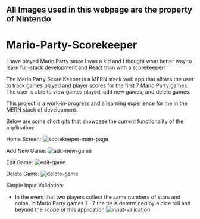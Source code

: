 ## All Images used in this webpage are the property of Nintendo
# Mario-Party-Scorekeeper

I have played Mario Party since I was a kid and I thought what better way to learn full-stack development and React than with a scorekeeper! 

The Mario Party Score Keeper is a MERN stack web app that allows the user to track games played and player scores for the first 7 Mario Party games. 
The user is able to view games played, add new games, and delete games.

This project is a work-in-progress and a learning experience for me in the MERN stack of development. 

Below are some short gifs that showcase the current functionality of the application:

Home Screen: 
![scorekeeper-main-page](https://user-images.githubusercontent.com/26418249/106404119-a4f10000-63ff-11eb-8484-8237569b3a4d.gif)

Add New Game:
![add-new-game](https://user-images.githubusercontent.com/26418249/107124636-1226ea00-6873-11eb-8e0d-8dbef1123c21.gif)

Edit Game: 
![edit-game](https://user-images.githubusercontent.com/26418249/107126557-a21e6100-687e-11eb-8361-68684b8ba23a.gif)

Delete Game: 
![delete-game](https://user-images.githubusercontent.com/26418249/107126660-21139980-687f-11eb-9e0e-2ec0f45dab8c.gif)

Simple Input Validation: 

* In the event that two players collect the same numbers of stars and coins, in Mario Party games 1 - 7 the tie is determined by a dice roll and beyond the scope of this             application
![input-validation](https://user-images.githubusercontent.com/26418249/107298518-94fe9f00-6a43-11eb-90ca-644c2ea06576.gif)



